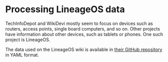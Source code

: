 # Processing LineageOS data

TechInfoDepot and WikiDevi mostly seem to focus on devices such as routers,
access points, single board computers, and so on. Other projects have
information about other devices, such as tablets or phones. One such project
is LineageOS.

The data used on the LineageOS wiki is available in
[their GitHub repository][lineageos-git] in YAML format.

[lineageos-git]:https://github.com/LineageOS/lineage_wiki/tree/main/_data/devices
